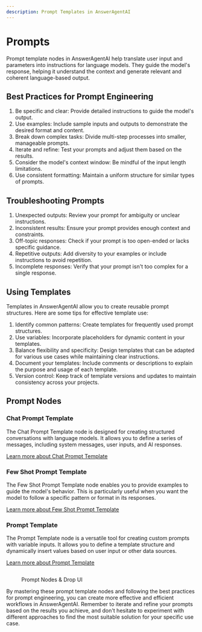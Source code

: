 ```yaml
---
description: Prompt Templates in AnswerAgentAI
---
```


# Prompts

Prompt template nodes in AnswerAgentAI help translate user input and parameters into instructions for language models. They guide the model's response, helping it understand the context and generate relevant and coherent language-based output.

## Best Practices for Prompt Engineering

1. Be specific and clear: Provide detailed instructions to guide the model's output.
2. Use examples: Include sample inputs and outputs to demonstrate the desired format and content.
3. Break down complex tasks: Divide multi-step processes into smaller, manageable prompts.
4. Iterate and refine: Test your prompts and adjust them based on the results.
5. Consider the model's context window: Be mindful of the input length limitations.
6. Use consistent formatting: Maintain a uniform structure for similar types of prompts.

## Troubleshooting Prompts

1. Unexpected outputs: Review your prompt for ambiguity or unclear instructions.
2. Inconsistent results: Ensure your prompt provides enough context and constraints.
3. Off-topic responses: Check if your prompt is too open-ended or lacks specific guidance.
4. Repetitive outputs: Add diversity to your examples or include instructions to avoid repetition.
5. Incomplete responses: Verify that your prompt isn't too complex for a single response.

## Using Templates

Templates in AnswerAgentAI allow you to create reusable prompt structures. Here are some tips for effective template use:

1. Identify common patterns: Create templates for frequently used prompt structures.
2. Use variables: Incorporate placeholders for dynamic content in your templates.
3. Balance flexibility and specificity: Design templates that can be adapted for various use cases while maintaining clear instructions.
4. Document your templates: Include comments or descriptions to explain the purpose and usage of each template.
5. Version control: Keep track of template versions and updates to maintain consistency across your projects.

## Prompt Nodes

### Chat Prompt Template

The Chat Prompt Template node is designed for creating structured conversations with language models. It allows you to define a series of messages, including system messages, user inputs, and AI responses.

[Learn more about Chat Prompt Template](chat-prompt-template.md)

### Few Shot Prompt Template

The Few Shot Prompt Template node enables you to provide examples to guide the model's behavior. This is particularly useful when you want the model to follow a specific pattern or format in its responses.

[Learn more about Few Shot Prompt Template](few-shot-prompt-template.md)

### Prompt Template

The Prompt Template node is a versatile tool for creating custom prompts with variable inputs. It allows you to define a template structure and dynamically insert values based on user input or other data sources.

[Learn more about Prompt Template](prompt-template.md)

<!-- TODO: Add a screenshot showing the Prompt Nodes in the AnswerAgentAI canvas -->
<figure><img src="/.gitbook/assets/screenshots/promptnodes.png" alt="" /><figcaption><p> Prompt Nodes &#x26; Drop UI</p></figcaption></figure>

By mastering these prompt template nodes and following the best practices for prompt engineering, you can create more effective and efficient workflows in AnswerAgentAI. Remember to iterate and refine your prompts based on the results you achieve, and don't hesitate to experiment with different approaches to find the most suitable solution for your specific use case.
